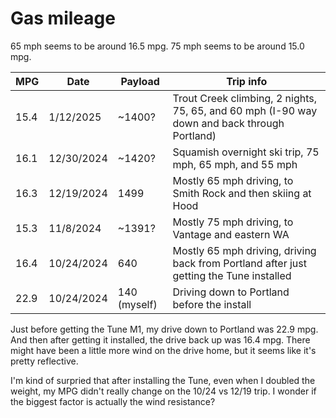 # Gas mileage

65 mph seems to be around 16.5 mpg.
75 mph seems to be around 15.0 mpg.

MPG | Date | Payload | Trip info
--|--|--|--
15.4 | 1/12/2025 | ~1400? | Trout Creek climbing, 2 nights, 75, 65, and 60 mph (I-90 way down and back through Portland)
16.1 | 12/30/2024 | ~1420? | Squamish overnight ski trip, 75 mph, 65 mph, and 55 mph
16.3 | 12/19/2024 | 1499 | Mostly 65 mph driving, to Smith Rock and then skiing at Hood
15.3 | 11/8/2024 | ~1391? | Mostly 75 mph driving, to Vantage and eastern WA
16.4 | 10/24/2024 | 640 | Mostly 65 mph driving, driving back from Portland after just getting the Tune installed
22.9 | 10/24/2024 | 140 (myself) | Driving down to Portland before the install

Just before getting the Tune M1, my drive down to Portland was 22.9 mpg. And then after getting it installed, the drive back up was 16.4 mpg. There might have been a little more wind on the drive home, but it seems like it's pretty reflective.

I'm kind of surpried that after installing the Tune, even when I doubled the weight, my MPG didn't really change on the 10/24 vs 12/19 trip. I wonder if the biggest factor is actually the wind resistance?